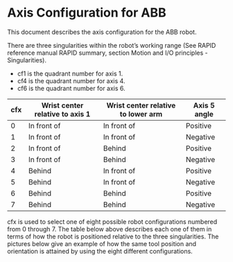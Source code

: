 # Axis Configuration for ABB

This document describes the axis configuration for the ABB robot.

There are three singularities within the robot’s working range (See RAPID reference manual  RAPID summary, section Motion and I/O principles - Singularities).

* cf1 is the quadrant number for axis 1.
* cf4 is the quadrant number for axis 4.
* cf6 is the quadrant number for axis 6.

|cfx|Wrist center relative to axis 1|Wrist center relative to lower arm|Axis 5 angle|
|---|---|---|---|
|0|In front of|In front of|Positive|
|1|In front of|In front of|Negative|
|2|In front of|Behind|Positive|
|3|In front of|Behind|Negative|
|4|Behind|In front of|Positive|
|5|Behind|In front of|Negative|
|6|Behind|Behind|Positive|
|7|Behind|Behind|Negative|

cfx is used to select one of eight possible robot configurations numbered from 0 through 7.
The table below above describes each one of them in terms of how the robot is positioned relative
to the three singularities.
The pictures below give an example of how the same tool position and orientation is attained
by using the eight different configurations. 
